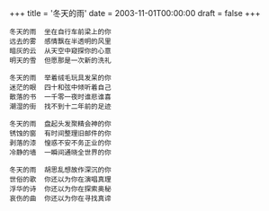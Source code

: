 +++
title = '冬天的雨'
date = 2003-11-01T00:00:00
draft = false
+++



```text
冬天的雨  坐在自行车前梁上的你
远去的雾  感情飘在半透明的风里
暗灰的云  从天空中窥探你的心意
明天的雪  但愿那是一次新的洗礼

冬天的雨  举着绒毛玩具发呆的你
迷茫的眼  四十和弦中倾听着自己
散落的书  一千零一夜时谁悲谁喜
潮湿的街  找不到十二年前的足迹

冬天的雨  盘起头发聚精会神的你
锈蚀的窗  有时间整理旧邮件的你
剥落的漆  惶惑不安不务正业的你
冷静的墙  一瞬间通晓全世界的你

冬天的雨  胡思乱想故作深沉的你
世俗的歌  你还以为你在演唱真理
浮华的诗  你还以为你在探索奥秘
哀伤的曲  你还以为你在寻找真谛
```
